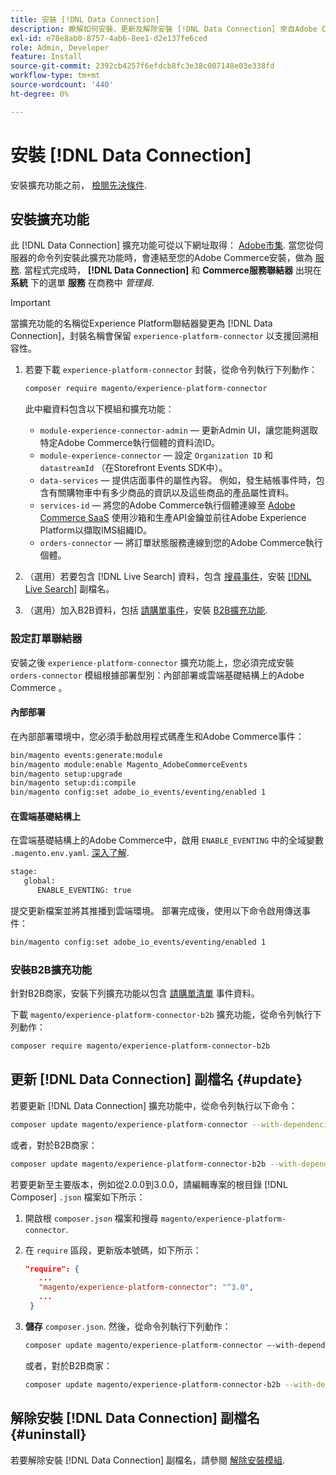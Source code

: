 ```yaml
---
title: 安裝 [!DNL Data Connection]
description: 瞭解如何安裝、更新及解除安裝 [!DNL Data Connection] 來自Adobe Commerce的擴充功能。
exl-id: e78e8ab0-8757-4ab6-8ee1-d2e137fe6ced
role: Admin, Developer
feature: Install
source-git-commit: 2392cb4257f6efdcb8fc3e38c007148e03e338fd
workflow-type: tm+mt
source-wordcount: '440'
ht-degree: 0%

---
```


# 安裝 [!DNL Data Connection]

安裝擴充功能之前， [檢閱先決條件](overview.md#prereqs).

## 安裝擴充功能

此 [!DNL Data Connection] 擴充功能可從以下網址取得： [Adobe市集](https://commercemarketplace.adobe.com/magento-experience-platform-connector.html). 當您從伺服器的命令列安裝此擴充功能時，會連結至您的Adobe Commerce安裝，做為 [服務](../landing/saas.md). 當程式完成時， **[!DNL Data Connection]** 和 **Commerce服務聯結器** 出現在 **系統** 下的選單 **服務** 在商務中 _管理員_.

>[!IMPORTANT]
>
>當擴充功能的名稱從Experience Platform聯結器變更為 [!DNL Data Connection]，封裝名稱會保留 `experience-platform-connector` 以支援回溯相容性。

1. 若要下載 `experience-platform-connector` 封裝，從命令列執行下列動作：

   ```bash
   composer require magento/experience-platform-connector
   ```

   此中繼資料包含以下模組和擴充功能：

   * `module-experience-connector-admin`  — 更新Admin UI，讓您能夠選取特定Adobe Commerce執行個體的資料流ID。
   * `module-experience-connector`  — 設定 `Organization ID` 和 `datastreamId` （在Storefront Events SDK中）。
   * `data-services`  — 提供店面事件的屬性內容。 例如，發生結帳事件時，包含有關購物車中有多少商品的資訊以及這些商品的產品屬性資料。
   * `services-id`  — 將您的Adobe Commerce執行個體連線至 [Adobe Commerce SaaS](../landing/saas.md) 使用沙箱和生產API金鑰並前往Adobe Experience Platform以擷取IMS組織ID。
   * `orders-connector`  — 將訂單狀態服務連線到您的Adobe Commerce執行個體。

1. （選用）若要包含 [!DNL Live Search] 資料，包含 [搜尋事件](events.md#search-events)，安裝 [[!DNL Live Search]](../live-search/install.md) 副檔名。

1. （選用）加入B2B資料，包括 [請購單事件](events.md#b2b-events)，安裝 [B2B擴充功能](#install-the-b2b-extension).

### 設定訂單聯結器

安裝之後 `experience-platform-connector` 擴充功能上，您必須完成安裝 `orders-connector` 模組根據部署型別：內部部署或雲端基礎結構上的Adobe Commerce 。

#### 內部部署

在內部部署環境中，您必須手動啟用程式碼產生和Adobe Commerce事件：

```bash
bin/magento events:generate:module
bin/magento module:enable Magento_AdobeCommerceEvents
bin/magento setup:upgrade
bin/magento setup:di:compile
bin/magento config:set adobe_io_events/eventing/enabled 1
```

#### 在雲端基礎結構上

在雲端基礎結構上的Adobe Commerce中，啟用 `ENABLE_EVENTING` 中的全域變數 `.magento.env.yaml`. [深入了解](https://experienceleague.adobe.com/docs/commerce-cloud-service/user-guide/configure/env/stage/variables-global.html#enable_eventing).

```bash
stage:
   global:
      ENABLE_EVENTING: true
```

提交更新檔案並將其推播到雲端環境。 部署完成後，使用以下命令啟用傳送事件：

```bash
bin/magento config:set adobe_io_events/eventing/enabled 1
```

### 安裝B2B擴充功能

針對B2B商家，安裝下列擴充功能以包含 [請購單清單](events.md#b2b-events) 事件資料。

下載 `magento/experience-platform-connector-b2b` 擴充功能，從命令列執行下列動作：

```bash
composer require magento/experience-platform-connector-b2b
```

## 更新 [!DNL Data Connection] 副檔名 {#update}

若要更新 [!DNL Data Connection] 擴充功能中，從命令列執行以下命令：

```bash
composer update magento/experience-platform-connector --with-dependencies
```

或者，對於B2B商家：

```bash
composer update magento/experience-platform-connector-b2b --with-dependencies
```

若要更新至主要版本，例如從2.0.0到3.0.0，請編輯專案的根目錄 [!DNL Composer] `.json` 檔案如下所示：

1. 開啟根 `composer.json` 檔案和搜尋 `magento/experience-platform-connector`.

1. 在 `require` 區段，更新版本號碼，如下所示：

   ```json
   "require": {
      ...
      "magento/experience-platform-connector": "^3.0",
      ...
    }
   ```

1. **儲存** `composer.json`. 然後，從命令列執行下列動作：

   ```bash
   composer update magento/experience-platform-connector –-with-dependencies
   ```

   或者，對於B2B商家：

   ```bash
   composer update magento/experience-platform-connector-b2b --with-dependencies
   ```

## 解除安裝 [!DNL Data Connection] 副檔名 {#uninstall}

若要解除安裝 [!DNL Data Connection] 副檔名，請參閱 [解除安裝模組](https://experienceleague.adobe.com/docs/commerce-operations/installation-guide/tutorials/uninstall-modules.html).
